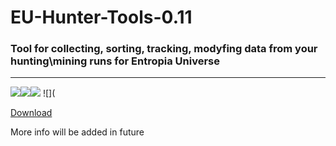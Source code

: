 # EU-Hunter-Tools-0.11
### Tool for collecting, sorting, tracking, modyfing data from your hunting\mining runs for Entropia Universe
____
![](https://img.shields.io/badge/version-v0.11.0-blue)![](https://img.shields.io/github/downloads/EUHunterTools/EU-Hunter-Tools-0.11/total)![](https://img.shields.io/badge/platform-windows-lightgrey)
![](

[Download](https://github.com/EUHunterTools/EU-Hunter-Tools-0.11/archive/refs/heads/main.zip)

More info will be added in future


